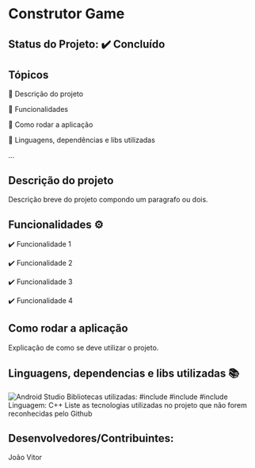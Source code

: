 # Construtor Game

## Status do Projeto: ✔️ Concluído 

## Tópicos
🔹 Descrição do projeto 

🔹 Funcionalidades

🔹 Como rodar a aplicação

🔹 Linguagens, dependências e libs utilizadas

...

## Descrição do projeto
Descrição breve do projeto compondo um paragrafo ou dois.

## Funcionalidades ⚙️
✔️ Funcionalidade 1

✔️ Funcionalidade 2

✔️ Funcionalidade 3

✔️ Funcionalidade 4


## Como rodar a aplicação 
Explicação de como se deve utilizar o projeto.

## Linguagens, dependencias e libs utilizadas 📚
![Android Studio](https://img.shields.io/badge/Android-3DDC84?style=for-the-badge&logo=android&logoColor=white)
Bibliotecas utilizadas: 
#include <iostream>
#include <cstdlib>
#include <ctime>
Linguagem:
C++
Liste as tecnologias utilizadas no projeto que não forem reconhecidas pelo Github

## Desenvolvedores/Contribuintes:
João Vitor

